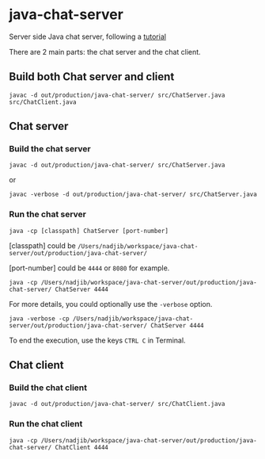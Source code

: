 # java-chat-server
Server side Java chat server, following a [tutorial](http://pirate.shu.edu/~wachsmut/Teaching/CSAS2214/Virtual/Lectures/chat-client-server.html) 

There are 2 main parts: the chat server and the chat client.

## Build both Chat server and client
```
javac -d out/production/java-chat-server/ src/ChatServer.java src/ChatClient.java
```

## Chat server

### Build the chat server
```
javac -d out/production/java-chat-server/ src/ChatServer.java
```

or
```
javac -verbose -d out/production/java-chat-server/ src/ChatServer.java
```

### Run the chat server
```
java -cp [classpath] ChatServer [port-number]
```

[classpath] could be `/Users/nadjib/workspace/java-chat-server/out/production/java-chat-server/`

[port-number] could be `4444` or `8080` for example.

```
java -cp /Users/nadjib/workspace/java-chat-server/out/production/java-chat-server/ ChatServer 4444
```

For more details, you could optionally use the `-verbose` option.

```
java -verbose -cp /Users/nadjib/workspace/java-chat-server/out/production/java-chat-server/ ChatServer 4444
```

To end the execution, use the keys `CTRL C` in Terminal.

## Chat client

### Build the chat client
```
javac -d out/production/java-chat-server/ src/ChatClient.java
```

### Run the chat client
```
java -cp /Users/nadjib/workspace/java-chat-server/out/production/java-chat-server/ ChatClient 4444
```



